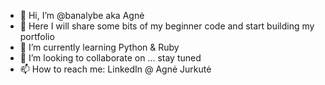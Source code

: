 - 👋 Hi, I’m @banalybe aka Agnė
- 👀 Here I will share some bits of my beginner code and start building my portfolio
- 🌱 I’m currently learning Python & Ruby
- 💞️ I’m looking to collaborate on ... stay tuned
- 📫 How to reach me: LinkedIn @ Agnė Jurkutė

<!---
banalybe/banalybe is a ✨ special ✨ repository because its `README.md` (this file) appears on your GitHub profile.
You can click the Preview link to take a look at your changes.
--->

